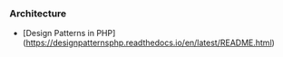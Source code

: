 ### Architecture
- [Design Patterns in PHP] (https://designpatternsphp.readthedocs.io/en/latest/README.html)
